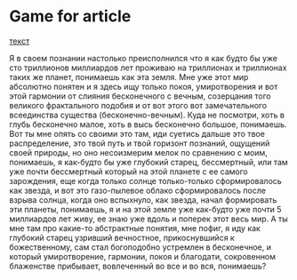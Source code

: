 # Game for article

[текст](#твоё_название)









<a name="твоё_название"></a> 
Я в своем познании настолько преисполнился что я как будто бы уже сто триллионов миллиардов лет проживаю на триллионах и триллионах таких же планет, понимаешь как эта земля. Мне уже этот мир абсолютно понятен и я здесь ищу только покоя, умиротворения и вот этой гармонии от слияния бесконечного с вечным, созерцания того великого фрактального подобия и от вот этого вот замечательного всеединства существа (бесконечно-вечным). Куда не посмотри, хоть в глубь бесконечно малое, хоть в высь бесконечно большое, понимаешь. Вот ты мне опять со своими это там, иди суетись дальше это твое распределение, это твой путь и твой горизонт познаний, ощущений своей природы, но оно несоизмерим мелок по сравнению с моим, понимаешь, я как-будто бы уже глубокий старец, бессмертный, или там уже почти бессмертный который на этой планете с ее самого зарождения, еще когда только солнце только-только сформировалось как звезда, и вот это газо-пылевое облако сформировалось после взрыва солнца, когда оно вспыхнуло, как звезда, начал формировать эти планеты, понимаешь, я и на этой земле уже как-будто уже почти 5 миллиардов лет живу, ее знаю уже вдоль и поперек этот весь мир. А ты мне там про какие-то абстрактные понятия, мне пофиг, я иду как глубокий 
старец узривший вечностное, прикоснувшийся к божественному, сам стал богоподобно устремлен в бесконечное, и который умиротворение, гармонии, покоя и благодати, сокровенном блаженстве прибывает, вовлеченный во все и во вся, понимаешь?

